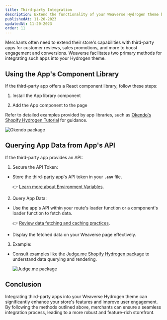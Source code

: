 ```yaml
---
title: Third-party Integration
description: Extend the functionality of your Weaverse Hydrogen theme by integrating third-party applications and services.
publishedAt: 11-20-2023
updatedAt: 11-20-2023
order: 11
---
```


Merchants often need to extend their store's capabilities with third-party apps for customer reviews, sales promotions,
and more to boost engagement and conversions. Weaverse facilitates two primary methods for integrating such apps into
your Hydrogen theme.

Using the App's Component Library
---------------------------------

If the third-party app offers a React component library, follow these steps:

1. Install the App library component

2. Add the App component to the page

Refer to detailed examples provided by app libraries, such
as [Okendo's Shopify Hydrogen Tutorial](https://github.com/okendo/okendo-shopify-hydrogen-demo/wiki/Okendo-Shopify-Hydrogen---Tutorial)
for guidance.

![Okendo package](https://downloads.intercomcdn.com/i/o/865601463/0e9171c3e19436415e4c09cb/image.png)

Querying App Data from App's API
--------------------------------

If the third-party app provides an API:

1. Secure the API Token:

* Store the third-party app's API token in your **`.env`** file.

  👉 [Learn more about Environment Variables](https://weaverse.io/docs/guides/8460014-environment-variables).

2. Query App Data:

* Use the app's API within your route's loader function or a component's loader function to fetch data.

  👉 [Review data fetching and caching practices](https://weaverse.io/docs/guides/fetching-and-caching).

* Display the fetched data on your Weaverse page effectively.

3. Example:

* Consult examples like the [Judge.me Shopify Hydrogen package](https://www.npmjs.com/package/@judgeme/shopify-hydrogen)
  to understand data querying and rendering.

  ![Judge.me package](https://downloads.intercomcdn.com/i/o/865603384/c38414f7308b69a55d7a1730/image.png)

Conclusion
----------

Integrating third-party apps into your Weaverse Hydrogen theme can significantly enhance your store's features and
improve user engagement. By following the methods outlined above, merchants can ensure a seamless integration process,
leading to a more robust and feature-rich storefront.